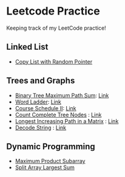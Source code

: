 # Leetcode Practice
Keeping track of my LeetCode practice!

## Linked List
* [Copy List with Random Pointer](copyRandomList.java)

## Trees and Graphs
* [Binary Tree Maximum Path Sum](maxPathSum.java): [Link](https://leetcode.com/problems/binary-tree-maximum-path-sum/)
* [Word Ladder](ladderLength.java): [Link](https://leetcode.com/problems/word-ladder/)
* [Course Schedule II](findOrder.java): [Link](https://leetcode.com/problems/course-schedule-ii/)
* [Count Complete Tree Nodes](countNodes.java) : [Link](https://leetcode.com/problems/count-complete-tree-nodes/)
* [Longest Increasing Path in a Matrix](longestIncreasingPath.java) : [Link](https://leetcode.com/problems/longest-increasing-path-in-a-matrix/)
* [Decode String](decodeString.java) : [Link](https://leetcode.com/problems/decode-string/)


## Dynamic Programming
* [Maximum Product Subarray](maxSubarray.java)
* [Split Array Largest Sum](splitArray.java)
    
    
